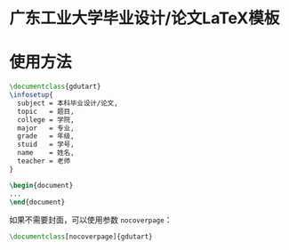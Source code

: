# 广东工业大学毕业设计/论文LaTeX模板

# 使用方法

```latex
\documentclass{gdutart}
\infosetup{
  subject = 本科毕业设计/论文,
  topic   = 题目,
  college = 学院,
  major   = 专业,
  grade   = 年级,
  stuid   = 学号,
  name    = 姓名,
  teacher = 老师
}

\begin{document}
...
\end{document}
```

如果不需要封面，可以使用参数 `nocoverpage`：

```latex
\documentclass[nocoverpage]{gdutart}
```
